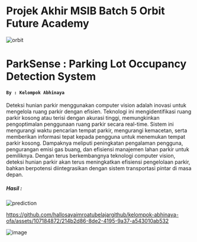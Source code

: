 # Projek Akhir MSIB Batch 5 Orbit Future Academy
![orbit](https://github.com/hallosayaimroatubelajargithub/kelompok-abhinaya-ofa/assets/107184872/65d56e57-a027-4bce-a155-770a2dd76e93)
# ParkSense : Parking Lot Occupancy Detection System 
#### `By : Kelompok Abhinaya`

Deteksi hunian parkir menggunakan computer vision adalah inovasi untuk mengelola ruang parkir dengan efisien. Teknologi ini mengidentifikasi ruang parkir kosong atau terisi dengan akurasi tinggi, memungkinkan pengoptimalan penggunaan ruang parkir secara real-time. Sistem ini mengurangi waktu pencarian tempat parkir, mengurangi kemacetan, serta memberikan informasi tepat kepada pengguna untuk menemukan tempat parkir kosong. Dampaknya meliputi peningkatan pengalaman pengguna, pengurangan emisi gas buang, dan efisiensi manajemen lahan parkir untuk pemiliknya. Dengan terus berkembangnya teknologi computer vision, deteksi hunian parkir akan terus meningkatkan efisiensi pengelolaan parkir, bahkan berpotensi diintegrasikan dengan sistem transportasi pintar di masa depan.

##### Hasil : 
![prediction](https://github.com/hallosayaimroatubelajargithub/kelompok-abhinaya-ofa/assets/107184872/441f32b9-04cd-4c05-98ba-c6f7a85bf7a9)


https://github.com/hallosayaimroatubelajargithub/kelompok-abhinaya-ofa/assets/107184872/214b2d86-8de2-4195-9a37-a543010ab532

![image](https://github.com/hallosayaimroatubelajargithub/kelompok-abhinaya-ofa/assets/107184872/cf47177c-37b8-4352-81b2-207ea772a18f)
